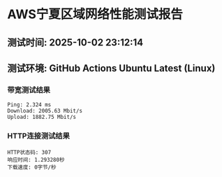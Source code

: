 # AWS宁夏区域网络性能测试报告
## 测试时间: 2025-10-02 23:12:14
## 测试环境: GitHub Actions Ubuntu Latest (Linux)

### 带宽测试结果
```
Ping: 2.324 ms
Download: 2005.63 Mbit/s
Upload: 1882.75 Mbit/s
```

### HTTP连接测试结果
```
HTTP状态码: 307
响应时间: 1.293280秒
下载速度: 0字节/秒
```

